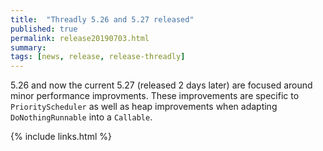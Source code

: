 ```yaml
---
title:  "Threadly 5.26 and 5.27 released"
published: true
permalink: release20190703.html
summary: 
tags: [news, release, release-threadly]
---
```


5.26 and now the current 5.27 (released 2 days later) are focused around minor performance improvments.  These improvements are specific to `PriorityScheduler` as well as heap improvements when adapting `DoNothingRunnable` into a `Callable`.</p>

{% include links.html %}
